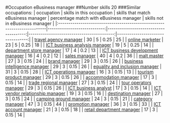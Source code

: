 #Occupation eBusiness manager
##Number skills 20
###Similar occupations:
| occupation                                                              |   skills in this occupation |   skills that match eBusiness manager |   percentage match with eBusiness manager |   skills not in eBusiness manager |
|:------------------------------------------------------------------------|----------------------------:|--------------------------------------:|------------------------------------------:|----------------------------------:|
| [travel agency manager](travel_agency_manager.md)                       |                          30 |                                     5 |                                      0.25 |                                25 |
| [online marketer](online_marketer.md)                                   |                          23 |                                     5 |                                      0.25 |                                18 |
| [ICT business analysis manager](ICT_business_analysis_manager.md)       |                          19 |                                     5 |                                      0.25 |                                14 |
| [department store manager](department_store_manager.md)                 |                          17 |                                     4 |                                      0.2  |                                13 |
| [ICT business development manager](ICT_business_development_manager.md) |                          16 |                                     4 |                                      0.2  |                                12 |
| [sales manager](sales_manager.md)                                       |                          40 |                                     4 |                                      0.2  |                                36 |
| [malt master](malt_master.md)                                           |                          27 |                                     3 |                                      0.15 |                                24 |
| [brand manager](brand_manager.md)                                       |                          29 |                                     3 |                                      0.15 |                                26 |
| [business intelligence manager](business_intelligence_manager.md)       |                          29 |                                     3 |                                      0.15 |                                26 |
| [equality and inclusion manager](equality_and_inclusion_manager.md)     |                          31 |                                     3 |                                      0.15 |                                28 |
| [ICT operations manager](ICT_operations_manager.md)                     |                          16 |                                     3 |                                      0.15 |                                13 |
| [tourism product manager](tourism_product_manager.md)                   |                          29 |                                     3 |                                      0.15 |                                26 |
| [accommodation manager](accommodation_manager.md)                       |                          17 |                                     3 |                                      0.15 |                                14 |
| [trade regional manager](trade_regional_manager.md)                     |                          27 |                                     3 |                                      0.15 |                                24 |
| [tour operators manager](tour_operators_manager.md)                     |                          29 |                                     3 |                                      0.15 |                                26 |
| [ICT business analyst](ICT_business_analyst.md)                         |                          17 |                                     3 |                                      0.15 |                                14 |
| [ICT vendor relationship manager](ICT_vendor_relationship_manager.md)   |                          19 |                                     3 |                                      0.15 |                                16 |
| [destination manager](destination_manager.md)                           |                          27 |                                     3 |                                      0.15 |                                24 |
| [camping ground manager](camping_ground_manager.md)                     |                          24 |                                     3 |                                      0.15 |                                21 |
| [category manager](category_manager.md)                                 |                          47 |                                     3 |                                      0.15 |                                44 |
| [promotion manager](promotion_manager.md)                               |                          36 |                                     3 |                                      0.15 |                                33 |
| [ICT account manager](ICT_account_manager.md)                           |                          21 |                                     3 |                                      0.15 |                                18 |
| [retail department manager](retail_department_manager.md)               |                          17 |                                     3 |                                      0.15 |                                14 |

